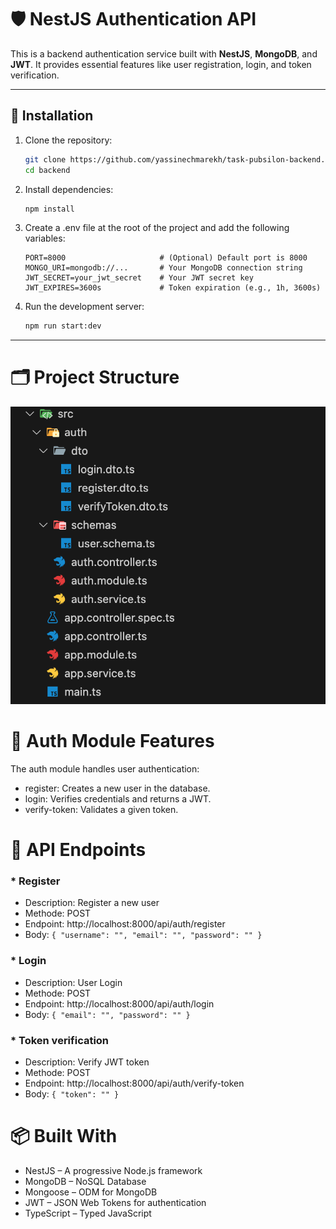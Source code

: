 # 🛡️ NestJS Authentication API

This is a backend authentication service built with **NestJS**, **MongoDB**, and **JWT**. It provides essential features like user registration, login, and token verification.

---

## 🚀 Installation

1. Clone the repository:

   ```bash
   git clone https://github.com/yassinechmarekh/task-pubsilon-backend.git
   cd backend

   ```

2. Install dependencies:

   ```bash
   npm install

   ```

3. Create a .env file at the root of the project and add the following variables:

   ```env
   PORT=8000                     # (Optional) Default port is 8000
   MONGO_URI=mongodb://...       # Your MongoDB connection string
   JWT_SECRET=your_jwt_secret    # Your JWT secret key
   JWT_EXPIRES=3600s             # Token expiration (e.g., 1h, 3600s)

   ```

4. Run the development server:

   ```bash
   npm run start:dev
   ```

---

# 🗂️ Project Structure

![Our project structure](/public/images/readme.png)

# 🔐 Auth Module Features

The auth module handles user authentication:
+ register: Creates a new user in the database.
+ login: Verifies credentials and returns a JWT.
+ verify-token: Validates a given token.

# 🔌 API Endpoints

### * Register
+ Description: Register a new user
+ Methode: POST
+ Endpoint: http://localhost:8000/api/auth/register
+ Body: 	`{ "username": "", "email": "", "password": "" }`

### * Login
+ Description: User Login
+ Methode: POST
+ Endpoint: http://localhost:8000/api/auth/login
+ Body: 	`{ "email": "", "password": "" }	`

### * Token verification
+ Description: Verify JWT token
+ Methode: POST
+ Endpoint: http://localhost:8000/api/auth/verify-token
+ Body: 	`{ "token": "" }`

# 📦 Built With

+ NestJS – A progressive Node.js framework
+ MongoDB – NoSQL Database
+ Mongoose – ODM for MongoDB
+ JWT – JSON Web Tokens for authentication
+ TypeScript – Typed JavaScript